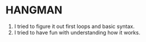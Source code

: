 # HANGMAN

1. I tried to figure it out first loops and basic syntax. 
2. I tried to have fun with understanding how it works.

